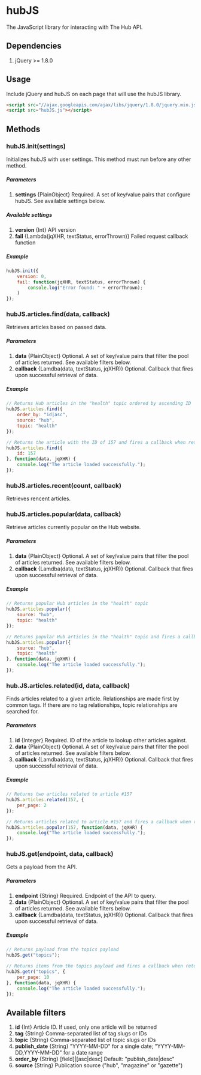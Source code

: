 # hubJS

The JavaScript library for interacting with The Hub API.


## Dependencies

1. jQuery >= 1.8.0


## Usage

Include jQuery and hubJS on each page that will use the hubJS library.

```html
<script src="//ajax.googleapis.com/ajax/libs/jquery/1.8.0/jquery.min.js"></script>
<script src="hubJS.js"></script>
```


## Methods

### hubJS.init(settings)
Initializes hubJS with user settings. This method must run before any other method.

##### Parameters

1. __settings__ {PlainObject} Required. A set of key/value pairs that configure hubJS. See available settings below.


##### Available settings
1. __version__ {Int} API version
1. __fail__ {Lambda(jqXHR, textStatus, errorThrown)} Failed request callback function

##### Example

```javascript
hubJS.init({
	version: 0,
	fail: function(jqXHR, textStatus, errorThrown) {
		console.log("Error found: " + errorThrown);
	)
});
```

### hubJS.articles.find(data, callback)
Retrieves articles based on passed data.

##### Parameters

1. __data__ {PlainObject} Optional. A set of key/value pairs that filter the pool of articles returned. See available filters below.
1. __callback__ {Lamdba(data, textStatus, jqXHR)} Optional. Callback that fires upon successful retrieval of data.


##### Example

```javascript
// Returns Hub articles in the "health" topic ordered by ascending ID
hubJS.articles.find({
	order_by: "id|asc",
	source: "hub",
	topic: "health"
});

// Returns the article with the ID of 157 and fires a callback when returned
hubJS.articles.find({
	id: 157
}, function(data, jqXHR) {
	console.log("The article loaded successfully.");
});
```


### hubJS.articles.recent(count, callback)

Retrieves rencent articles.


### hubJS.articles.popular(data, callback)

Retrieve articles currently popular on the Hub website.

##### Parameters

1. __data__ {PlainObject} Optional. A set of key/value pairs that filter the pool of articles returned. See available filters below.
1. __callback__ {Lamdba(data, textStatus, jqXHR)} Optional. Callback that fires upon successful retrieval of data.

##### Example

```javascript
// Returns popular Hub articles in the "health" topic
hubJS.articles.popular({
	source: "hub",
	topic: "health"
});

// Returns popular Hub articles in the "health" topic and fires a callback when returned
hubJS.articles.popular({
	source: "hub",
	topic: "health"
}, function(data, jqXHR) {
	console.log("The article loaded successfully.");
});
```

### hub.JS.articles.related(id, data, callback)

Finds articles related to a given article. Relationships are made first by common tags. If there are no tag relationships, topic relationships are searched for.

##### Parameters

1. __id__ {Integer} Required. ID of the article to lookup other articles against.
1. __data__ {PlainObject} Optional. A set of key/value pairs that filter the pool of articles returned. See available filters below.
1. __callback__ {Lamdba(data, textStatus, jqXHR)} Optional. Callback that fires upon successful retrieval of data.

##### Example

```javascript
// Returns two articles related to article #157
hubJS.articles.related(157, {
	per_page: 2
});

// Returns articles related to article #157 and fires a callback when returned
hubJS.articles.popular(157, function(data, jqXHR) {
	console.log("The article loaded successfully.");
});
```


### hubJS.get(endpoint, data, callback)

Gets a payload from the API.

##### Parameters

1. __endpoint__ {String} Required. Endpoint of the API to query.
1. __data__ {PlainObject} Optional. A set of key/value pairs that filter the pool of articles returned. See available filters below.
1. __callback__ {Lamdba(data, textStatus, jqXHR)} Optional. Callback that fires upon successful retrieval of data.

##### Example

```javascript
// Returns payload from the topics payload
hubJS.get("topics");

// Returns items from the topics payload and fires a callback when returned
hubJS.getr("topics", {
	per_page: 10
}, function(data, jqXHR) {
	console.log("The article loaded successfully.");
});
```

## Available filters
1. __id__ {Int} Article ID. If used, only one article will be returned
1. __tag__ {String} Comma-separated list of tag slugs or IDs
1. __topic__ {String} Comma-separated list of topic slugs or IDs
1. __publish_date__ {String} "YYYY-MM-DD" for a single date; "YYYY-MM-DD,YYYY-MM-DD" for a date range
1. __order_by__ {String} [field]|[asc|desc] Default: "publish_date|desc"
1. __source__ {String} Publication source ("hub", "magazine" or "gazette")